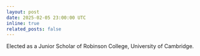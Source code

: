 ```yaml
---
layout: post
date: 2025-02-05 23:00:00 UTC
inline: true
related_posts: false
---
```


Elected as a Junior Scholar of Robinson College, University of Cambridge.
